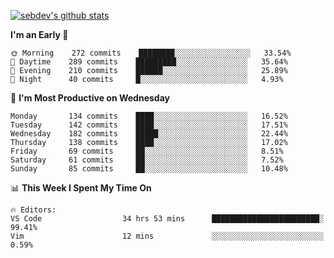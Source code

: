 [![sebdev's github stats](https://github-readme-stats.vercel.app/api?username=sebdeveloper6952&theme=vue-dark)](https://github.com/anuraghazra/github-readme-stats)
<!--START_SECTION:waka-->
**I'm an Early 🐤** 

```text
🌞 Morning    272 commits    ████████░░░░░░░░░░░░░░░░░   33.54% 
🌆 Daytime    289 commits    █████████░░░░░░░░░░░░░░░░   35.64% 
🌃 Evening    210 commits    ██████░░░░░░░░░░░░░░░░░░░   25.89% 
🌙 Night      40 commits     █░░░░░░░░░░░░░░░░░░░░░░░░   4.93%

```
📅 **I'm Most Productive on Wednesday** 

```text
Monday       134 commits    ████░░░░░░░░░░░░░░░░░░░░░   16.52% 
Tuesday      142 commits    ████░░░░░░░░░░░░░░░░░░░░░   17.51% 
Wednesday    182 commits    █████░░░░░░░░░░░░░░░░░░░░   22.44% 
Thursday     138 commits    ████░░░░░░░░░░░░░░░░░░░░░   17.02% 
Friday       69 commits     ██░░░░░░░░░░░░░░░░░░░░░░░   8.51% 
Saturday     61 commits     ██░░░░░░░░░░░░░░░░░░░░░░░   7.52% 
Sunday       85 commits     ██░░░░░░░░░░░░░░░░░░░░░░░   10.48%

```


📊 **This Week I Spent My Time On** 

```text
🔥 Editors: 
VS Code                  34 hrs 53 mins      ████████████████████████░   99.41% 
Vim                      12 mins             ░░░░░░░░░░░░░░░░░░░░░░░░░   0.59%

```


<!--END_SECTION:waka-->
